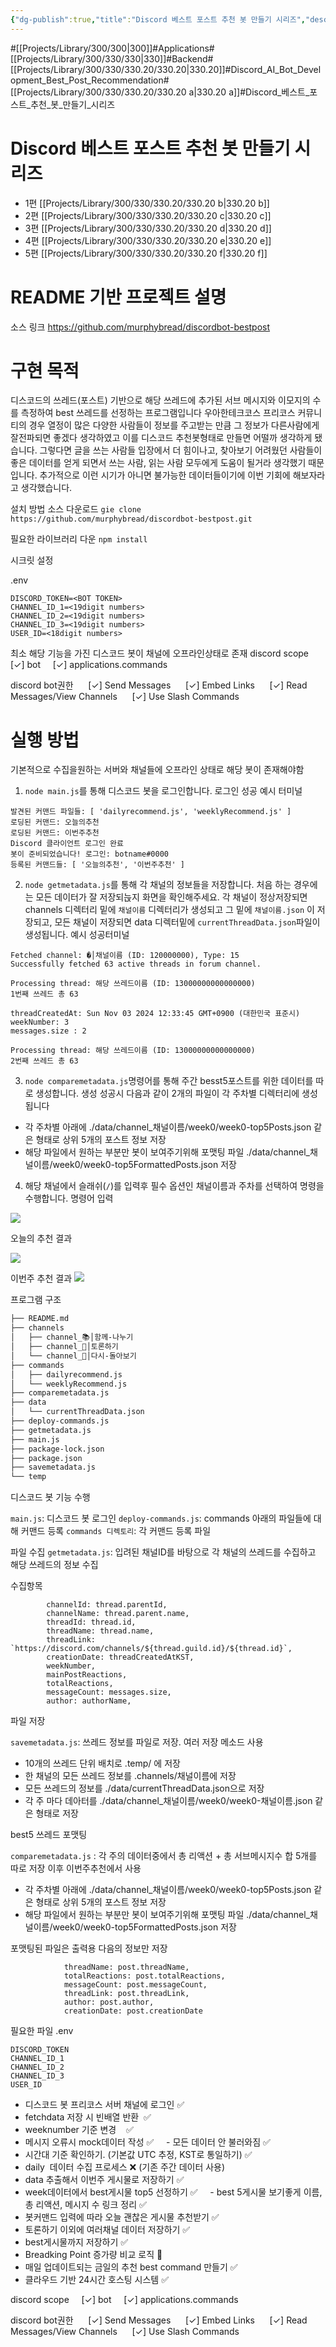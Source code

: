 ```yaml
---
{"dg-publish":true,"title":"Discord 베스트 포스트 추천 봇 만들기 시리즈","description":"Discord 봇을 만드는 과정, 실제 프로덕션 서비스에서의 트러블슈팅, 24시간 서비스 운영, 시크릿 삭제를 위한 커밋삭제등 전체적인 프로젝트 일대기를 담은 시리즈입니다.","permalink":"/projects/library/300/330/330-20/330-20-a/","dgPassFrontmatter":true,"noteIcon":"0","created":"2024-11-04T17:23:58.891+09:00","updated":"2024-11-04T20:55:18.826+09:00"}
---
```


#[[Projects/Library/300/300\|300]]#Applications#[[Projects/Library/300/330/330\|330]]#Backend#[[Projects/Library/300/330/330.20/330.20\|330.20]]#Discord_AI_Bot_Development_Best_Post_Recommendation#[[Projects/Library/300/330/330.20/330.20 a\|330.20 a]]#Discord_베스트_포스트_추천_봇_만들기_시리즈
# Discord 베스트 포스트 추천 봇 만들기 시리즈
- 1편 [[Projects/Library/300/330/330.20/330.20 b\|330.20 b]]
- 2편 [[Projects/Library/300/330/330.20/330.20 c\|330.20 c]]
- 3편 [[Projects/Library/300/330/330.20/330.20 d\|330.20 d]]
- 4편 [[Projects/Library/300/330/330.20/330.20 e\|330.20 e]]
- 5편 [[Projects/Library/300/330/330.20/330.20 f\|330.20 f]]

# README 기반 프로젝트 설명

소스 링크 https://github.com/murphybread/discordbot-bestpost

# 구현 목적
디스코드의 쓰레드(포스트) 기반으로 해당 쓰레드에 추가된 서브 메시지와 이모지의 수를 측정하여 best 쓰레드를 선정하는 프로그램입니다
우아한테크코스 프리코스 커뮤니티의 경우 열정이 많은 다양한 사람들이 정보를 주고받는 만큼 그 정보가 다른사람에게 잘전파되면 좋겠다 생각하였고 이를 디스코드 추천봇형태로 만들면 어떨까 생각하게 됐습니다. 그렇다면 글을 쓰는 사람들 입장에서 더 힘이나고, 찾아보기 어려웠던 사람들이 좋은 데이터를 얻게 되면서 쓰는 사람, 읽는 사람 모두에게 도움이 될거라 생각했기 때문입니다.
추가적으로 이런 시기가 아니면 불가능한 데이터들이기에 이번 기회에 해보자라고 생각했습니다.

설치 방법
소스 다운로드 
`gie clone https://github.com/murphybread/discordbot-bestpost.git`

필요한 라이브러리 다운
`npm install`

시크릿 설정

.env 
```
DISCORD_TOKEN=<BOT TOKEN>
CHANNEL_ID_1=<19digit numbers>
CHANNEL_ID_2=<19digit numbers>
CHANNEL_ID_3=<19digit numbers>
USER_ID=<18digit numbers>
```

최소 해당 기능을 가진 디스코드 봇이 채널에 오프라인상태로 존재
discord scope
    [✓] bot
    [✓] applications.commands

discord bot권한
     [✓] Send Messages
     [✓] Embed Links
     [✓] Read Messages/View Channels
     [✓] Use Slash Commands

# 실행 방법
기본적으로 수집을원하는 서버와 채널들에 오프라인 상태로 해당 봇이 존재해야함

1. `node main.js`를 통해 디스코드 봇을 로그인합니다.
로그인 성공 예시 터미널
```
발견된 커맨드 파일들: [ 'dailyrecommend.js', 'weeklyRecommend.js' ]
로딩된 커맨드: 오늘의추천
로딩된 커맨드: 이번주추천
Discord 클라이언트 로그인 완료
봇이 준비되었습니다! 로그인: botname#0000
등록된 커맨드들: [ '오늘의추천', '이번주추천' ]

```

2. `node getmetadata.js`를 통해 각 채널의 정보들을 저장합니다. 처음 하는 경우에는 모든 데이터가 잘 저장되늕지 화면을 확인해주세요. 각 채널이 정상저장되면 channels 디렉터리 밑에 `채널이름` 디렉터리가 생성되고 그 밑에 `채널이름.json` 이 저장되고, 모든 채널이 저장되면 data 디렉터밑에 `currentThreadData.json`파일이 생성됩니다.
예시 성공터미널
```
Fetched channel: �│채널이름 (ID: 120000000), Type: 15
Successfully fetched 63 active threads in forum channel.

Processing thread: 해당 쓰레드이름 (ID: 13000000000000000)
1번째 쓰레드 총 63

threadCreatedAt: Sun Nov 03 2024 12:33:45 GMT+0900 (대한민국 표준시)
weekNumber: 3
messages.size : 2

Processing thread: 해당 쓰레드이름 (ID: 13000000000000000)
2번째 쓰레드 총 63

```


3. `node comparemetadata.js`명령어를 통해 주간 besst5포스트를 위한 데이터를 따로 생성합니다. 생성 성공시  다음과 같이 2개의 파일이 각 주차별 디렉터리에 생성됩니다
- 각 주차별 아래에 ./data/channel_채널이름/week0/week0-top5Posts.json 같은 형태로 상위 5개의 포스트 정보 저장
- 해당 파일에서 원하는 부분만 봇이 보여주기위해 포맷팅 파일 ./data/channel_채널이름/week0/week0-top5FormattedPosts.json 저장


4. 해당 채널에서 슬래쉬(`/`)를 입력후 필수 옵션인 채널이름과 주차를 선택하여 명령을 수행합니다.
명령어 입력

![](https://i.imgur.com/r3cpOkh.png)

오늘의 추천 결과

![](https://i.imgur.com/W7OCtUB.png)


이번주 추천 결과
![](https://i.imgur.com/Bg85nm4.png)



프로그램 구조
```sh
├── README.md
├── channels
│   ├── channel_📚│함께-나누기
│   ├── channel_📝│토론하기
│   └── channel_🔸│다시-돌아보기
├── commands
│   ├── dailyrecommend.js
│   └── weeklyRecommend.js
├── comparemetadata.js
├── data
│   └── currentThreadData.json
├── deploy-commands.js
├── getmetadata.js
├── main.js
├── package-lock.json
├── package.json
├── savemetadata.js
└── temp

```

디스코드 봇 기능 수행

`main.js`: 디스코드 봇 로그인
`deploy-commands.js`: commands 아래의 파일들에 대해 커맨드 등록
`commands 디렉토리`: 각 커맨드 등록 파일

  

파일 수집
`getmetadata.js`: 입려된 채널ID를 바탕으로 각 채널의 쓰레드를 수집하고 해당 쓰레드의 정보 수집

  
수집항목

```
        channelId: thread.parentId,
        channelName: thread.parent.name,
        threadId: thread.id,
        threadName: thread.name,
        threadLink: `https://discord.com/channels/${thread.guild.id}/${thread.id}`,
        creationDate: threadCreatedAtKST,
        weekNumber,
        mainPostReactions,
        totalReactions,
        messageCount: messages.size,
        author: authorName,

```

  

파일 저장

`savemetadata.js`: 쓰레드 정보를 파일로 저장. 여러 저장 메소드 사용

- 10개의 쓰레드 단위 배치로 .temp/ 에 저장
- 한 채널의 모든 쓰레드 정보를 .channels/채널이름에 저장
- 모든 쓰레드의 정보를 ./data/currentThreadData.json으로 저장
- 각 주 마다 데아터를 ./data/channel_채널이름/week0/week0-채널이름.json 같은 형태로 저장

best5 쓰레드 포맷팅

`comparemetadata.js` : 각 주의 데이터중에서 총 리액션 + 총 서브메시지수 합 5개를 따로 저장 이후 이번주추천에서 사용

- 각 주차별 아래에 ./data/channel_채널이름/week0/week0-top5Posts.json 같은 형태로 상위 5개의 포스트 정보 저장
- 해당 파일에서 원하는 부분만 봇이 보여주기위해 포맷팅 파일 ./data/channel_채널이름/week0/week0-top5FormattedPosts.json 저장

포맷팅된 파일은 출력용 다음의 정보만 저장
```
            threadName: post.threadName,
            totalReactions: post.totalReactions,
            messageCount: post.messageCount,
            threadLink: post.threadLink,
            author: post.author,
            creationDate: post.creationDate
```

  
  
  

필요한 파일
.env
```
DISCORD_TOKEN
CHANNEL_ID_1
CHANNEL_ID_2
CHANNEL_ID_3
USER_ID
```

  

- 디스코드 봇 프리코스 서버 채널에 로그인 ✅
- fetchdata 저장 시 빈배열 반환  ✅
- weeknumber 기준 변경    ✅
- 메시지 오류시 mock데이터 작성 ✅
    - 모든 데이터 안 불러와짐 ✅
- 시간대 기준 확인하기. (기본값 UTC 추정, KST로 통일하기) ✅
- daily  데이터 수집 프로세스 ❌ (기존 주간 데이터 사용)
- data 추출해서 이번주 게시물로 저장하기 ✅
- week데이터에서 best게시물 top5 선정하기 ✅
    - best 5게시물 보기좋게 이름, 총 리액션, 메시지 수 링크 정리 ✅
- 봇커맨드 입력에 따라 오늘 괜찮은 게시물 추천받기 ✅
- 토론하기 이외에 여러채널 데이터 저장하기 ✅
- best게시물까지 저장하기 ✅
- Breadking Point 증가량 비교 로직 📝
- 매일 업데이트되는 금일의 추천 best command 만들기 ✅
- 클라우드 기반 24시간 호스팅 시스템 ✅

  

discord scope
    [✓] bot
    [✓] applications.commands

discord bot권한
     [✓] Send Messages
     [✓] Embed Links
     [✓] Read Messages/View Channels
     [✓] Use Slash Commands